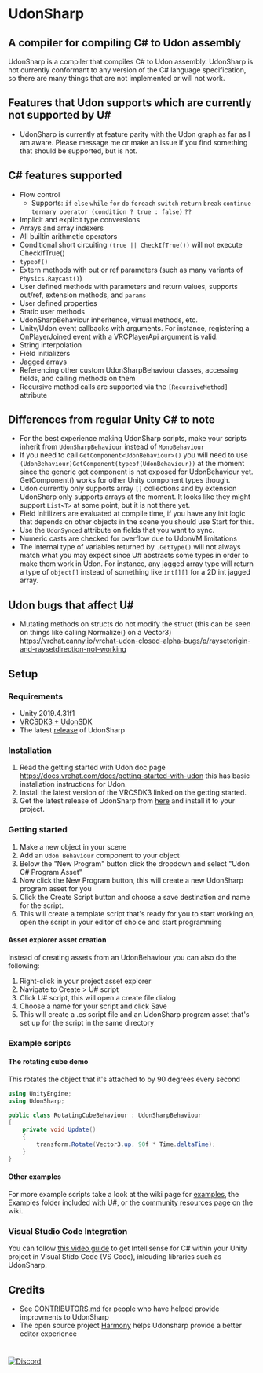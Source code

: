 # UdonSharp
## A compiler for compiling C# to Udon assembly

UdonSharp is a compiler that compiles C# to Udon assembly. UdonSharp is not currently conformant to any version of the C# language specification, so there are many things that are not implemented or will not work.

## Features that Udon supports which are currently not supported by U#
- UdonSharp is currently at feature parity with the Udon graph as far as I am aware. Please message me or make an issue if you find something that should be supported, but is not.

## C# features supported
- Flow control
  - Supports: `if` `else` `while` `for` `do` `foreach` `switch` `return` `break` `continue` `ternary operator (condition ? true : false)` `??`
- Implicit and explicit type conversions
- Arrays and array indexers
- All builtin arithmetic operators
- Conditional short circuiting `(true || CheckIfTrue())` will not execute CheckIfTrue()
- `typeof()`
- Extern methods with out or ref parameters (such as many variants of `Physics.Raycast()`)
- User defined methods with parameters and return values, supports out/ref, extension methods, and `params`
- User defined properties
- Static user methods
- UdonSharpBehaviour inheritence, virtual methods, etc.
- Unity/Udon event callbacks with arguments. For instance, registering a OnPlayerJoined event with a VRCPlayerApi argument is valid.
- String interpolation
- Field initializers
- Jagged arrays
- Referencing other custom UdonSharpBehaviour classes, accessing fields, and calling methods on them
- Recursive method calls are supported via the `[RecursiveMethod]` attribute

## Differences from regular Unity C# to note
- For the best experience making UdonSharp scripts, make your scripts inherit from `UdonSharpBehaviour` instead of `MonoBehaviour`
- If you need to call `GetComponent<UdonBehaviour>()` you will need to use `(UdonBehaviour)GetComponent(typeof(UdonBehaviour))` at the moment since the generic get component is not exposed for UdonBehaviour yet. GetComponent<T>() works for other Unity component types though.
- Udon currently only supports array `[]` collections and by extension UdonSharp only supports arrays at the moment. It looks like they might support `List<T>` at some point, but it is not there yet.
- Field initilizers are evaluated at compile time, if you have any init logic that depends on other objects in the scene you should use Start for this.
- Use the `UdonSynced` attribute on fields that you want to sync.
- Numeric casts are checked for overflow due to UdonVM limitations
- The internal type of variables returned by `.GetType()` will not always match what you may expect since U# abstracts some types in order to make them work in Udon. For instance, any jagged array type will return a type of `object[]` instead of something like `int[][]` for a 2D int jagged array.

## Udon bugs that affect U#
- Mutating methods on structs do not modify the struct (this can be seen on things like calling Normalize() on a Vector3) https://vrchat.canny.io/vrchat-udon-closed-alpha-bugs/p/raysetorigin-and-raysetdirection-not-working

## Setup

### Requirements
- Unity 2019.4.31f1
- [VRCSDK3 + UdonSDK](https://vrchat.com/home/download)
- The latest [release](https://github.com/vrchat-community/UdonSharp/releases/latest) of UdonSharp

### Installation
1. Read the getting started with Udon doc page https://docs.vrchat.com/docs/getting-started-with-udon this has basic installation instructions for Udon.
2. Install the latest version of the VRCSDK3 linked on the getting started.
3. Get the latest release of UdonSharp from [here](https://github.com/vrchat-community/UdonSharp/releases/latest) and install it to your project.

### Getting started
1. Make a new object in your scene
2. Add an `Udon Behaviour` component to your object
3. Below the "New Program" button click the dropdown and select "Udon C# Program Asset"
4. Now click the New Program button, this will create a new UdonSharp program asset for you
5. Click the Create Script button and choose a save destination and name for the script.
6. This will create a template script that's ready for you to start working on, open the script in your editor of choice and start programming

#### Asset explorer asset creation

Instead of creating assets from an UdonBehaviour you can also do the following:
1. Right-click in your project asset explorer
2. Navigate to Create > U# script
3. Click U# script, this will open a create file dialog
4. Choose a name for your script and click Save
5. This will create a .cs script file and an UdonSharp program asset that's set up for the script in the same directory

### Example scripts

#### The rotating cube demo

This rotates the object that it's attached to by 90 degrees every second

```cs
using UnityEngine;
using UdonSharp;

public class RotatingCubeBehaviour : UdonSharpBehaviour
{
    private void Update()
    {
        transform.Rotate(Vector3.up, 90f * Time.deltaTime);
    }
}
```
  
#### Other examples

For more example scripts take a look at the wiki page for [examples](https://github.com/Merlin-san/UdonSharp/wiki/examples), the Examples folder included with U#, or the [community resources](https://github.com/Merlin-san/UdonSharp/wiki/community-resources) page on the wiki.

### Visual Studio Code Integration

You can follow [this video guide](https://www.youtube.com/watch?v=ihVAKiJdd40) to get Intellisense for C# within your Unity project in Visual Stido Code (VS Code), inlcuding libraries such as UdonSharp.
  
## Credits

- See [CONTRIBUTORS.md](https://github.com/vrchat-community/UdonSharp/blob/master/CONTRIBUTORS.md) for people who have helped provide improvments to UdonSharp
- The open source project [Harmony](https://github.com/pardeike/Harmony) helps Udonsharp provide a better editor experience

# 
[![Discord](https://img.shields.io/badge/Discord-Merlin%27s%20Discord%20Server-blueviolet?logo=discord)](https://discord.gg/Ub2n8ZA)
